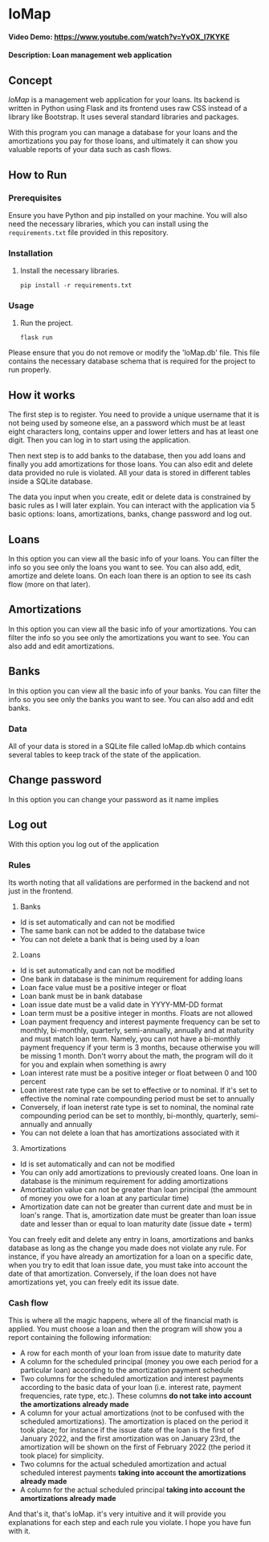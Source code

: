 # loMap

#### Video Demo: <https://www.youtube.com/watch?v=YvOX_I7KYKE>

#### Description: Loan management web application

## Concept

_loMap_ is a management web application for your loans. Its backend is written in Python using Flask and its frontend uses raw CSS instead of a library like Bootstrap. It uses several standard libraries and packages.

With this program you can manage a database for your loans and the amortizations you pay for those loans, and ultimately it can show you valuable reports of your data such as cash flows.

## How to Run

### Prerequisites

Ensure you have Python and pip installed on your machine. You will also need the necessary libraries, which you can install using the `requirements.txt` file provided in this repository.

### Installation

1. Install the necessary libraries.
   ```
   pip install -r requirements.txt
   ```

### Usage

1. Run the project.
   ```
   flask run
   ```

Please ensure that you do not remove or modify the 'loMap.db' file. This file contains the necessary database schema that is required for the project to run properly.

## How it works

The first step is to register. You need to provide a unique username that it is not being used by someone else, an a password which must be at least eight characters long, contains upper and lower letters and has at least one digit. Then you can log in to start using the application.

Then next step is to add banks to the database, then you add loans and finally you add amortizations for those loans. You can also edit and delete data provided no rule is violated. All your data is stored in different tables inside a SQLite database.

The data you input when you create, edit or delete data is constrained by basic rules as I will later explain. You can interact with the application via 5 basic options: loans, amortizations, banks, change password and log out.

## Loans

In this option you can view all the basic info of your loans. You can filter the info so you see only the loans you want to see. You can also add, edit, amortize and delete loans. On each loan there is an option to see its cash flow (more on that later).

## Amortizations

In this option you can view all the basic info of your amortizations. You can filter the info so you see only the amortizations you want to see. You can also add and edit amortizations.

## Banks

In this option you can view all the basic info of your banks. You can filter the info so you see only the banks you want to see. You can also add and edit banks.

### Data

All of your data is stored in a SQLite file called loMap.db which contains several tables to keep track of the state of the application.

## Change password

In this option you can change your password as it name implies

## Log out

With this option you log out of the application

### Rules

Its worth noting that all validations are performed in the backend and not just in the frontend.

1. Banks

- Id is set automatically and can not be modified
- The same bank can not be added to the database twice
- You can not delete a bank that is being used by a loan

2. Loans

- Id is set automatically and can not be modified
- One bank in database is the minimum requirement for adding loans
- Loan face value must be a positive integer or float
- Loan bank must be in bank database
- Loan issue date must be a valid date in YYYY-MM-DD format
- Loan term must be a positive integer in months. Floats are not allowed
- Loan payment frequency and interest paymente frequency can be set to monthly, bi-monthly, quarterly, semi-annually, annually and at maturity and must match loan term. Namely, you can not have a bi-monthly payment frequency if your term is 3 months, because otherwise you will be missing 1 month. Don't worry about the math, the program will do it for you and explain when something is awry
- Loan interest rate must be a positive integer or float between 0 and 100 percent
- Loan interest rate type can be set to effective or to nominal. If it's set to effective the nominal rate compounding period must be set to annually
- Conversely, if loan ineterst rate type is set to nominal, the nominal rate compounding period can be set to monthly, bi-monthly, quarterly, semi-annually and annually
- You can not delete a loan that has amortizations associated with it

3. Amortizations

- Id is set automatically and can not be modified
- You can only add amortizations to previously created loans. One loan in database is the minimum requirement for adding amortizations
- Amortization value can not be greater than loan principal (the ammount of money you owe for a loan at any particular time)
- Amortization date can not be greater than current date and must be in loan's range. That is, amortization date must be greater than loan issue date and lesser than or equal to loan maturity date (issue date + term)

You can freely edit and delete any entry in loans, amortizations and banks database as long as the change you made does not violate any rule. For instance, if you have already an amortization for a loan on a specific date, when you try to edit that loan issue date, you must take into account the date of that amortization. Conversely, if the loan does not have amortizations yet, you can freely edit its issue date.

### Cash flow

This is where all the magic happens, where all of the financial math is applied. You must choose a loan and then the program will show you a report containing the following information:

- A row for each month of your loan from issue date to maturity date
- A column for the scheduled principal (money you owe each period for a particular loan) according to the amortization payment schedule
- Two columns for the scheduled amortization and interest payments according to the basic data of your loan (i.e. interest rate, payment frequencies, rate type, etc.). These columns **do not take into account the amortizations already made**
- A column for your actual amortizations (not to be confused with the scheduled amortizations). The amortization is placed on the period it took place; for instance if the issue date of the loan is the first of January 2022, and the first amortization was on January 23rd, the amortization will be shown on the first of February 2022 (the period it took place) for simplicity.
- Two columns for the actual scheduled amortization and actual scheduled interest payments **taking into account the amortizations already made**
- A column for the actual scheduled principal **taking into account the amortizations already made**

And that's it, that's loMap. it's very intuitive and it will provide you explanations for each step and each rule you violate. I hope you have fun with it.
